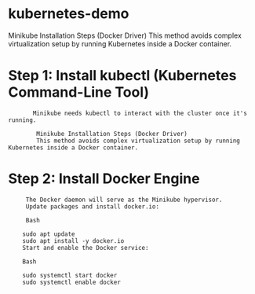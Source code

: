 # kubernetes-demo

Minikube Installation Steps (Docker Driver)
This method avoids complex virtualization setup by running Kubernetes inside a Docker container.

#  Step 1: Install kubectl (Kubernetes Command-Line Tool)
           Minikube needs kubectl to interact with the cluster once it's running.

            Minikube Installation Steps (Docker Driver)
            This method avoids complex virtualization setup by running Kubernetes inside a Docker container.
#  Step 2: Install Docker Engine
         The Docker daemon will serve as the Minikube hypervisor.
         Update packages and install docker.io:

         Bash

        sudo apt update
        sudo apt install -y docker.io
        Start and enable the Docker service:

        Bash

        sudo systemctl start docker
        sudo systemctl enable docker
